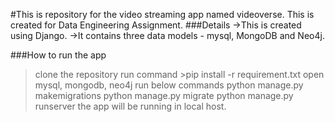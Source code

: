 #This is repository for the video streaming app named videoverse.
This is created for Data Engineering Assignment.
###Details
->This is created using Django.
->It contains three data models - mysql, MongoDB and Neo4j.

###How to run the app
>clone the repository
>run command >pip install -r requirement.txt
>open mysql, mongodb, neo4j
>run below commands
>python manage.py makemigrations
>python manage.py migrate
>python manage.py runserver
>the app will be running in local host.
